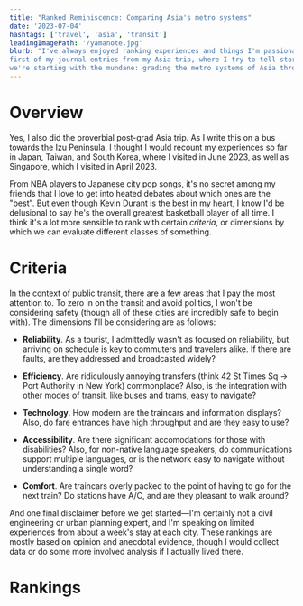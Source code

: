 ```yaml
---
title: "Ranked Reminiscence: Comparing Asia's metro systems"
date: '2023-07-04'
hashtags: ['travel', 'asia', 'transit']
leadingImagePath: '/yamanote.jpg'
blurb: "I've always enjoyed ranking experiences and things I'm passionate about. This begins the 
first of my journal entries from my Asia trip, where I try to tell stories through rankings. Today,
we're starting with the mundane: grading the metro systems of Asia through different dimensions."
---
```


# Overview

Yes, I also did the proverbial post-grad Asia trip. As I write this on a bus towards the Izu
Peninsula, I thought I would recount my experiences so far in Japan, Taiwan, and South Korea, where
I visited in June 2023, as well as Singapore, which I visited in April 2023.

From NBA players to Japanese city pop songs, it's no secret among my friends that I love to get
into heated debates about which ones are the "best". But even though Kevin Durant is the best in my
heart, I know I'd be delusional to say he's the overall greatest basketball player of all time. I
think it's a lot more sensible to rank with certain _criteria_, or dimensions by which we can
evaluate different classes of something.

# Criteria

In the context of public transit, there are a few areas that I pay the most attention to. To zero
in on the transit and avoid politics, I won't be considering safety (though all of these cities
are incredibly safe to begin with). The dimensions I'll be considering are as follows:

- **Reliability**. As a tourist, I admittedly wasn't as focused on reliability, but arriving
  on schedule is key to commuters and travelers alike. If there are faults, are they addressed and
  broadcasted widely?

- **Efficiency**. Are ridiculously annoying transfers (think 42 St Times Sq -> Port Authority in
  New York) commonplace? Also, is the integration with other modes of transit, like buses and trams,
  easy to navigate?

- **Technology**. How modern are the traincars and information displays? Also, do fare entrances
  have high throughput and are they easy to use?

- **Accessibility**. Are there significant accomodations for those with disabilities? Also, for
  non-native language speakers, do communications support multiple languages, or is the network
  easy to navigate without understanding a single word?

- **Comfort**. Are traincars overly packed to the point of having to go for the next train? Do
  stations have A/C, and are they pleasant to walk around?

And one final disclaimer before we get started—I'm certainly not a civil engineering or urban
planning expert, and I'm speaking on limited experiences from about a week's stay at each city.
These rankings are mostly based on opinion and anecdotal evidence, though I would collect data
or do some more involved analysis if I actually lived there.

# Rankings
